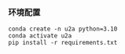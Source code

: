 ### 环境配置

```
conda create -n u2a python=3.10
conda activate u2a
pip install -r requirements.txt
```
